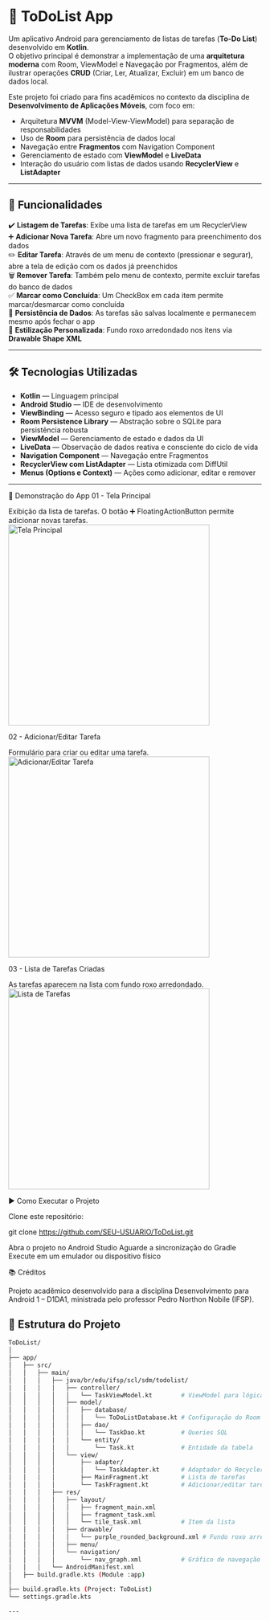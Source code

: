 # 📝 ToDoList App

Um aplicativo Android para gerenciamento de listas de tarefas (**To-Do List**) desenvolvido em **Kotlin**.  
O objetivo principal é demonstrar a implementação de uma **arquitetura moderna** com Room, ViewModel e Navegação por Fragmentos, além de ilustrar operações **CRUD** (Criar, Ler, Atualizar, Excluir) em um banco de dados local.

Este projeto foi criado para fins acadêmicos no contexto da disciplina de **Desenvolvimento de Aplicações Móveis**, com foco em:

- Arquitetura **MVVM** (Model-View-ViewModel) para separação de responsabilidades  
- Uso de **Room** para persistência de dados local  
- Navegação entre **Fragmentos** com Navigation Component  
- Gerenciamento de estado com **ViewModel** e **LiveData**  
- Interação do usuário com listas de dados usando **RecyclerView** e **ListAdapter**  

---

## 🚀 Funcionalidades

✔️ **Listagem de Tarefas**: Exibe uma lista de tarefas em um RecyclerView  
➕ **Adicionar Nova Tarefa**: Abre um novo fragmento para preenchimento dos dados  
✏️ **Editar Tarefa**: Através de um menu de contexto (pressionar e segurar), abre a tela de edição com os dados já preenchidos  
🗑️ **Remover Tarefa**: Também pelo menu de contexto, permite excluir tarefas do banco de dados  
✅ **Marcar como Concluída**: Um CheckBox em cada item permite marcar/desmarcar como concluída  
💾 **Persistência de Dados**: As tarefas são salvas localmente e permanecem mesmo após fechar o app  
🎨 **Estilização Personalizada**: Fundo roxo arredondado nos itens via **Drawable Shape XML**  

---

## 🛠 Tecnologias Utilizadas

- **Kotlin** — Linguagem principal  
- **Android Studio** — IDE de desenvolvimento  
- **ViewBinding** — Acesso seguro e tipado aos elementos de UI  
- **Room Persistence Library** — Abstração sobre o SQLite para persistência robusta  
- **ViewModel** — Gerenciamento de estado e dados da UI  
- **LiveData** — Observação de dados reativa e consciente do ciclo de vida  
- **Navigation Component** — Navegação entre Fragmentos  
- **RecyclerView com ListAdapter** — Lista otimizada com DiffUtil  
- **Menus (Options e Context)** — Ações como adicionar, editar e remover  

---

📸 Demonstração do App
01 - Tela Principal

Exibição da lista de tarefas. O botão ➕ FloatingActionButton permite adicionar novas tarefas.
<img src="screens/1%20ToDoList.png" alt="Tela Principal" width="400"/>

02 - Adicionar/Editar Tarefa

Formulário para criar ou editar uma tarefa.
<img src="screens/2%20ToDoList.png" alt="Adicionar/Editar Tarefa" width="400"/>

03 - Lista de Tarefas Criadas

As tarefas aparecem na lista com fundo roxo arredondado.
<img src="screens/3%20ToDoList.png" alt="Lista de Tarefas" width="400"/>

▶️ Como Executar o Projeto

Clone este repositório:

git clone https://github.com/SEU-USUARIO/ToDoList.git


Abra o projeto no Android Studio
Aguarde a sincronização do Gradle
Execute em um emulador ou dispositivo físico

📚 Créditos

Projeto acadêmico desenvolvido para a disciplina Desenvolvimento para Android 1 – D1DA1, ministrada pelo professor Pedro Northon Nobile (IFSP).


## 📂 Estrutura do Projeto

```bash
ToDoList/
│
├── app/
│   ├── src/
│   │   ├── main/
│   │   │   ├── java/br/edu/ifsp/scl/sdm/todolist/
│   │   │   │   ├── controller/
│   │   │   │   │   └── TaskViewModel.kt        # ViewModel para lógica de negócio
│   │   │   │   ├── model/
│   │   │   │   │   ├── database/
│   │   │   │   │   │   └── ToDoListDatabase.kt # Configuração do Room
│   │   │   │   │   ├── dao/
│   │   │   │   │   │   └── TaskDao.kt          # Queries SQL
│   │   │   │   │   └── entity/
│   │   │   │   │       └── Task.kt             # Entidade da tabela
│   │   │   │   └── view/
│   │   │   │       ├── adapter/
│   │   │   │       │   └── TaskAdapter.kt      # Adaptador do RecyclerView
│   │   │   │       ├── MainFragment.kt         # Lista de tarefas
│   │   │   │       └── TaskFragment.kt         # Adicionar/editar tarefa
│   │   │   ├── res/
│   │   │   │   ├── layout/
│   │   │   │   │   ├── fragment_main.xml
│   │   │   │   │   ├── fragment_task.xml
│   │   │   │   │   └── tile_task.xml           # Item da lista
│   │   │   │   ├── drawable/
│   │   │   │   │   └── purple_rounded_background.xml # Fundo roxo arredondado
│   │   │   │   ├── menu/
│   │   │   │   └── navigation/
│   │   │   │       └── nav_graph.xml           # Gráfico de navegação
│   │   │   └── AndroidManifest.xml
│   ├── build.gradle.kts (Module :app)
│
├── build.gradle.kts (Project: ToDoList)
└── settings.gradle.kts

---



